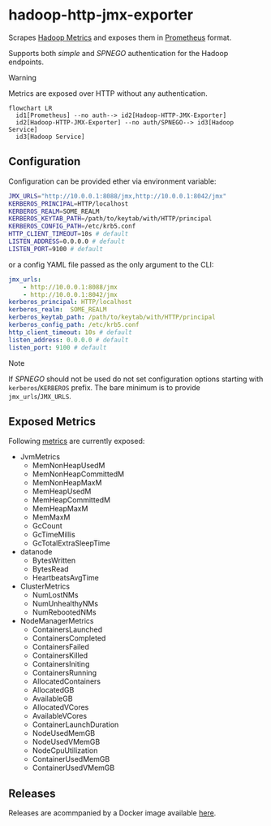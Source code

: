 # hadoop-http-jmx-exporter

Scrapes [Hadoop
Metrics](https://hadoop.apache.org/docs/stable/hadoop-project-dist/hadoop-common/Metrics.html)
and exposes them in [Prometheus](https://prometheus.io/) format.

Supports both _simple_ and _SPNEGO_ authentication for the Hadoop endpoints.

> [!WARNING]
> Metrics are exposed over HTTP without any authentication.

```mermaid
flowchart LR
  id1[Prometheus] --no auth--> id2[Hadoop-HTTP-JMX-Exporter]
  id2[Hadoop-HTTP-JMX-Exporter] --no auth/SPNEGO--> id3[Hadoop Service]
  id3[Hadoop Service]
```

## Configuration

Configuration can be provided ether via environment variable:
```bash
JMX_URLS="http://10.0.0.1:8088/jmx,http://10.0.0.1:8042/jmx"
KERBEROS_PRINCIPAL=HTTP/localhost
KERBEROS_REALM=SOME_REALM
KERBEROS_KEYTAB_PATH=/path/to/keytab/with/HTTP/principal
KERBEROS_CONFIG_PATH=/etc/krb5.conf
HTTP_CLIENT_TIMEOUT=10s # default
LISTEN_ADDRESS=0.0.0.0 # default
LISTEN_PORT=9100 # default
```

or a config YAML file passed as the only argument to the CLI:
```yaml
jmx_urls:
    - http://10.0.0.1:8088/jmx
    - http://10.0.0.1:8042/jmx
kerberos_principal: HTTP/localhost
kerberos_realm:  SOME_REALM
kerberos_keytab_path: /path/to/keytab/with/HTTP/principal
kerberos_config_path: /etc/krb5.conf
http_client_timeout: 10s # default
listen_address: 0.0.0.0 # default 
listen_port: 9100 # default 
```

> [!NOTE]
> If _SPNEGO_ should not be used do not set configuration options starting with `kerberos`/`KERBEROS` prefix. The
> bare minimum is to provide `jmx_urls`/`JMX_URLS`.

## Exposed Metrics

Following [metrics](https://hadoop.apache.org/docs/stable/hadoop-project-dist/hadoop-common/Metrics.html) are currently exposed:
- JvmMetrics
    - MemNonHeapUsedM
    - MemNonHeapCommittedM
    - MemNonHeapMaxM
    - MemHeapUsedM
    - MemHeapCommittedM
    - MemHeapMaxM
    - MemMaxM
    - GcCount
    - GcTimeMillis
    - GcTotalExtraSleepTime
- datanode
    - BytesWritten
    - BytesRead
    - HeartbeatsAvgTime
- ClusterMetrics
    - NumLostNMs
    - NumUnhealthyNMs
    - NumRebootedNMs
- NodeManagerMetrics
    - ContainersLaunched
    - ContainersCompleted
    - ContainersFailed
    - ContainersKilled
    - ContainersIniting
    - ContainersRunning
    - AllocatedContainers
    - AllocatedGB
    - AvailableGB
    - AllocatedVCores
    - AvailableVCores
    - ContainerLaunchDuration
    - NodeUsedMemGB
    - NodeUsedVMemGB
    - NodeCpuUtilization
    - ContainerUsedMemGB
    - ContainerUsedVMemGB

## Releases

Releases are acommpanied by a Docker image available
[here](https://hub.docker.com/r/zkostrzewa/hadoop-http-jmx-exporter).
